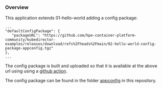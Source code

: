 ### Overview

This application extends 01-hello-world adding a config package:

```
...
"defaultConfigPackage": {
   "packageURL": "https://github.com/hpe-container-platform-community/kubedirector-examples/releases/download/refs%2Fheads%2Fmain/02-hello-world-config-package-appconfig.tgz"
},
...
```

The config package is built and uploaded so that it is available at the above url using using a [github action](https://github.com/hpe-container-platform-community/kubedirector-examples/blob/main/.github/workflows/upload_asset.yml).

The config package can be found in the folder [appconfig](https://github.com/hpe-container-platform-community/kubedirector-examples/tree/main/02-hello-world-config-package/appconfig) in this repository.
